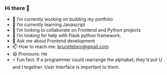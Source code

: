 ### Hi there 👋
- 🔭 I’m currently working on building my portfolio
- 🌱 I’m currently learning Javascript
- 👯 I’m looking to collaborate on Frontend and Python projects
- 🤔 I’m looking for help with Flask python framework.
- 💬 Ask me about Frontend development
- 📫 How to reach me: brucefelixm@gmail.com
- 😄 Pronouns: He
- ⚡ Fun fact: If a programmer could rearrange the alphabet, they'd put U and I together.
User Interface is important to them.

